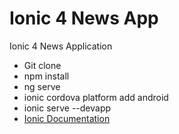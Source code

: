 # Ionic 4 News App
Ionic 4 News Application
- Git clone
- npm install
- ng serve
- ionic cordova platform add android
- ionic serve --devapp
- [Ionic Documentation](https://ionicframework.com/docs)